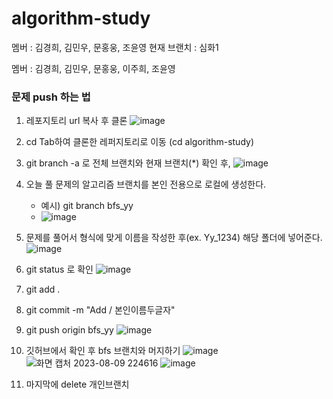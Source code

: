 # algorithm-study


멤버 : 김경희, 김민우, 문홍웅, 조윤영
현재 브랜치 : 심화1

멤버 : 김경희, 김민우, 문홍웅, 이주희, 조윤영

### 문제 push 하는 법
1. 레포지토리 url 복사 후 클론
![image](https://github.com/yoonoi/algorithm-study/assets/94058311/d36cca69-b996-4c99-ba6b-2c7217a530a6)


2. cd Tab하여 클론한 레퍼지토리로 이동 (cd algorithm-study)  
3. git branch -a 로 전체 브랜치와 현재 브랜치(*) 확인 후,
![image](https://github.com/yoonoi/algorithm-study/assets/94058311/3ea6718c-b230-4925-abe9-725aebf5a0dc)


4. 오늘 풀 문제의 알고리즘 브랜치를 본인 전용으로 로컬에 생성한다.
      - 예시) git branch bfs_yy
      - ![image](https://github.com/yoonoi/algorithm-study/assets/94058311/f3ec6a5d-a31f-48be-8001-205eefbc34fc)

6. 문제를 풀어서 형식에 맞게 이름을 작성한 후(ex. Yy_1234) 해당 폴더에 넣어준다.
![image](https://github.com/yoonoi/algorithm-study/assets/94058311/42d11aad-08f6-4e67-9ed4-63335f8de033)

7. git status 로 확인
![image](https://github.com/yoonoi/algorithm-study/assets/94058311/7fbc0380-f807-45fd-93d6-4ba75c12b81f)

8. git add .  
9. git commit -m "Add / 본인이름두글자"  
10. git push origin bfs_yy
![image](https://github.com/yoonoi/algorithm-study/assets/94058311/2b880cee-974c-4dec-9ed9-7a4895d4a915)

11. 깃허브에서 확인 후 bfs 브랜치와 머지하기
    ![image](https://github.com/yoonoi/algorithm-study/assets/94058311/f4013874-cc61-42d6-84c7-88cf7231e611)
    ![화면 캡처 2023-08-09 224616](https://github.com/yoonoi/algorithm-study/assets/94058311/1ea533a9-7334-41d1-932e-66d33d76cb8a)
    ![image](https://github.com/yoonoi/algorithm-study/assets/94058311/475628e9-461b-4e75-91db-7b6a5fa412e7)
12. 마지막에 delete 개인브랜치 



 
